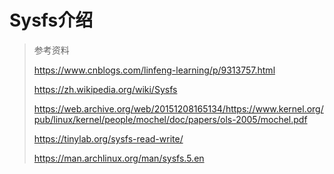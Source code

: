 # Sysfs介绍

> 参考资料
>
> https://www.cnblogs.com/linfeng-learning/p/9313757.html
>
> https://zh.wikipedia.org/wiki/Sysfs
>
> https://web.archive.org/web/20151208165134/https://www.kernel.org/pub/linux/kernel/people/mochel/doc/papers/ols-2005/mochel.pdf
>
> https://tinylab.org/sysfs-read-write/
>
> https://man.archlinux.org/man/sysfs.5.en
>
> 